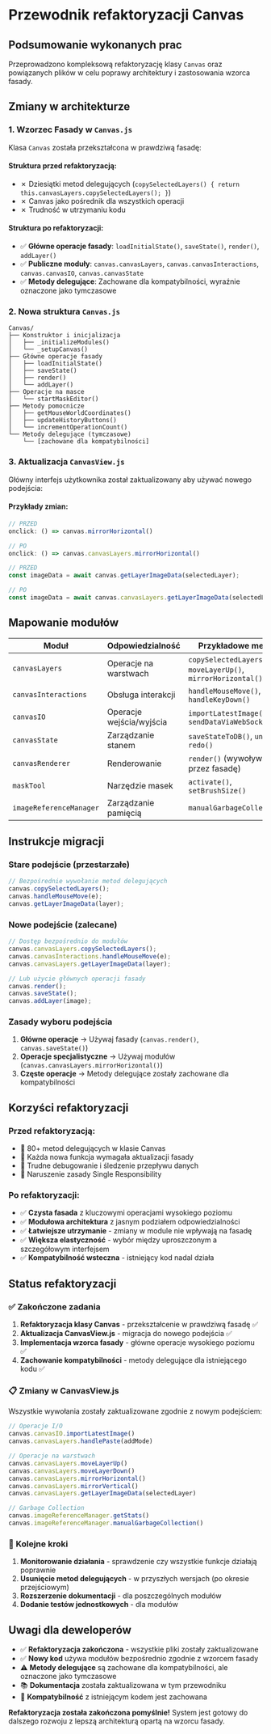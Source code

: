 # Przewodnik refaktoryzacji Canvas

## Podsumowanie wykonanych prac

Przeprowadzono kompleksową refaktoryzację klasy `Canvas` oraz powiązanych plików w celu poprawy architektury i zastosowania wzorca fasady.

## Zmiany w architekturze

### 1. Wzorzec Fasady w `Canvas.js`
Klasa `Canvas` została przekształcona w prawdziwą fasadę:

#### Struktura przed refaktoryzacją:
- ✗ Dziesiątki metod delegujących (`copySelectedLayers() { return this.canvasLayers.copySelectedLayers(); }`)
- ✗ Canvas jako pośrednik dla wszystkich operacji
- ✗ Trudność w utrzymaniu kodu

#### Struktura po refaktoryzacji:
- ✅ **Główne operacje fasady**: `loadInitialState()`, `saveState()`, `render()`, `addLayer()`
- ✅ **Publiczne moduły**: `canvas.canvasLayers`, `canvas.canvasInteractions`, `canvas.canvasIO`, `canvas.canvasState`
- ✅ **Metody delegujące**: Zachowane dla kompatybilności, wyraźnie oznaczone jako tymczasowe

### 2. Nowa struktura `Canvas.js`
```
Canvas/
├── Konstruktor i inicjalizacja
│   ├── _initializeModules()
│   └── _setupCanvas()
├── Główne operacje fasady
│   ├── loadInitialState()
│   ├── saveState()
│   ├── render()
│   └── addLayer()
├── Operacje na masce
│   └── startMaskEditor()
├── Metody pomocnicze
│   ├── getMouseWorldCoordinates()
│   ├── updateHistoryButtons()
│   └── incrementOperationCount()
└── Metody delegujące (tymczasowe)
    └── [zachowane dla kompatybilności]
```

### 3. Aktualizacja `CanvasView.js`
Główny interfejs użytkownika został zaktualizowany aby używać nowego podejścia:

#### Przykłady zmian:
```javascript
// PRZED
onclick: () => canvas.mirrorHorizontal()

// PO  
onclick: () => canvas.canvasLayers.mirrorHorizontal()

// PRZED
const imageData = await canvas.getLayerImageData(selectedLayer);

// PO
const imageData = await canvas.canvasLayers.getLayerImageData(selectedLayer);
```

## Mapowanie modułów

| Moduł | Odpowiedzialność | Przykładowe metody |
|-------|------------------|-------------------|
| `canvasLayers` | Operacje na warstwach | `copySelectedLayers()`, `moveLayerUp()`, `mirrorHorizontal()` |
| `canvasInteractions` | Obsługa interakcji | `handleMouseMove()`, `handleKeyDown()` |
| `canvasIO` | Operacje wejścia/wyjścia | `importLatestImage()`, `sendDataViaWebSocket()` |
| `canvasState` | Zarządzanie stanem | `saveStateToDB()`, `undo()`, `redo()` |
| `canvasRenderer` | Renderowanie | `render()` (wywoływane przez fasadę) |
| `maskTool` | Narzędzie masek | `activate()`, `setBrushSize()` |
| `imageReferenceManager` | Zarządzanie pamięcią | `manualGarbageCollection()` |

## Instrukcje migracji

### Stare podejście (przestarzałe)
```javascript
// Bezpośrednie wywołanie metod delegujących
canvas.copySelectedLayers(); 
canvas.handleMouseMove(e);
canvas.getLayerImageData(layer);
```

### Nowe podejście (zalecane)
```javascript
// Dostęp bezpośrednio do modułów
canvas.canvasLayers.copySelectedLayers(); 
canvas.canvasInteractions.handleMouseMove(e);
canvas.canvasLayers.getLayerImageData(layer);

// Lub użycie głównych operacji fasady
canvas.render();
canvas.saveState();
canvas.addLayer(image);
```

### Zasady wyboru podejścia
1. **Główne operacje** → Używaj fasady (`canvas.render()`, `canvas.saveState()`)
2. **Operacje specjalistyczne** → Używaj modułów (`canvas.canvasLayers.mirrorHorizontal()`)
3. **Częste operacje** → Metody delegujące zostały zachowane dla kompatybilności

## Korzyści refaktoryzacji

### Przed refaktoryzacją:
- 🔴 80+ metod delegujących w klasie Canvas
- 🔴 Każda nowa funkcja wymagała aktualizacji fasady
- 🔴 Trudne debugowanie i śledzenie przepływu danych
- 🔴 Naruszenie zasady Single Responsibility

### Po refaktoryzacji:
- ✅ **Czysta fasada** z kluczowymi operacjami wysokiego poziomu
- ✅ **Modułowa architektura** z jasnym podziałem odpowiedzialności
- ✅ **Łatwiejsze utrzymanie** - zmiany w module nie wpływają na fasadę
- ✅ **Większa elastyczność** - wybór między uproszczonym a szczegółowym interfejsem
- ✅ **Kompatybilność wsteczna** - istniejący kod nadal działa

## Status refaktoryzacji

### ✅ Zakończone zadania

1. **Refaktoryzacja klasy Canvas** - przekształcenie w prawdziwą fasadę ✅
2. **Aktualizacja CanvasView.js** - migracja do nowego podejścia ✅
3. **Implementacja wzorca fasady** - główne operacje wysokiego poziomu ✅
4. **Zachowanie kompatybilności** - metody delegujące dla istniejącego kodu ✅

### 📋 Zmiany w CanvasView.js

Wszystkie wywołania zostały zaktualizowane zgodnie z nowym podejściem:

```javascript
// Operacje I/O
canvas.canvasIO.importLatestImage()
canvas.canvasLayers.handlePaste(addMode)

// Operacje na warstwach
canvas.canvasLayers.moveLayerUp()
canvas.canvasLayers.moveLayerDown()
canvas.canvasLayers.mirrorHorizontal()
canvas.canvasLayers.mirrorVertical()
canvas.canvasLayers.getLayerImageData(selectedLayer)

// Garbage Collection
canvas.imageReferenceManager.getStats()
canvas.imageReferenceManager.manualGarbageCollection()
```

### 🎯 Kolejne kroki

1. **Monitorowanie działania** - sprawdzenie czy wszystkie funkcje działają poprawnie
2. **Usunięcie metod delegujących** - w przyszłych wersjach (po okresie przejściowym)
3. **Rozszerzenie dokumentacji** - dla poszczególnych modułów
4. **Dodanie testów jednostkowych** - dla modułów

## Uwagi dla deweloperów

- ✅ **Refaktoryzacja zakończona** - wszystkie pliki zostały zaktualizowane
- ✅ **Nowy kod** używa modułów bezpośrednio zgodnie z wzorcem fasady
- ⚠️ **Metody delegujące** są zachowane dla kompatybilności, ale oznaczone jako tymczasowe
- 📚 **Dokumentacja** została zaktualizowana w tym przewodniku
- 🔄 **Kompatybilność** z istniejącym kodem jest zachowana

**Refaktoryzacja została zakończona pomyślnie!** System jest gotowy do dalszego rozwoju z lepszą architekturą opartą na wzorcu fasady.
